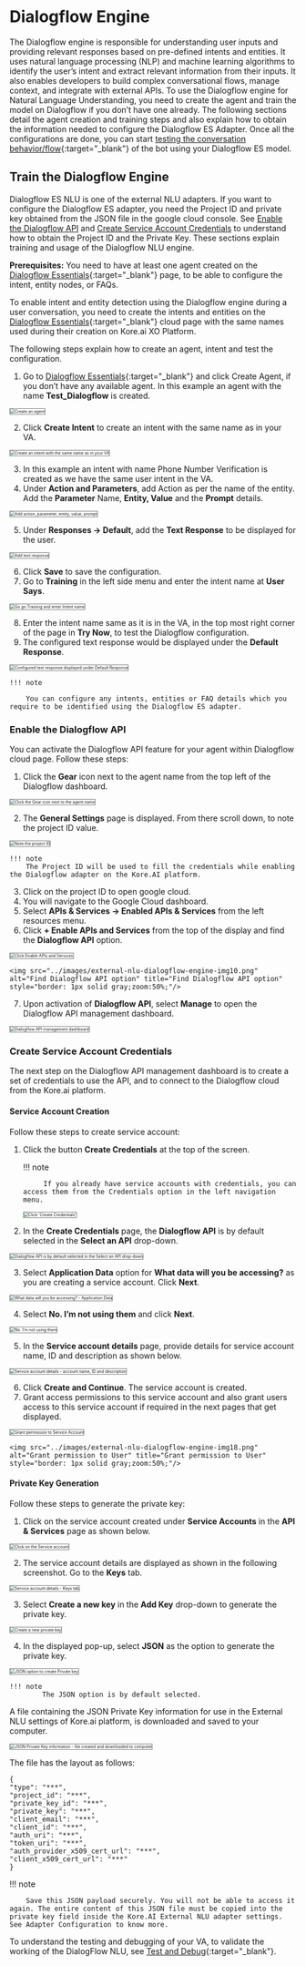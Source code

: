 # **Dialogflow Engine**

The Dialogflow engine is responsible for understanding user inputs and providing relevant responses based on pre-defined intents and entities. It uses natural language processing (NLP) and machine learning algorithms to identify the user’s intent and extract relevant information from their inputs. It also enables developers to build complex conversational flows, manage context, and integrate with external APIs. To use the Dialogflow engine for Natural Language Understanding, you need to create the agent and train the model on Dialogflow if you don’t have one already. The following sections detail the agent creation and training steps and also explain how to obtain the information needed to configure the Dialogflow ES Adapter. Once all the configurations are done, you can start [testing the conversation behavior/flow](../test-and-debug/){:target="_blank"} of the bot using your Dialogflow ES model.


## Train the Dialogflow Engine

Dialogflow ES NLU is one of the external NLU adapters. If you want to configure the Dialogflow ES adapter, you need the Project ID and private key obtained from the JSON file in the google cloud console. See [Enable the Dialogflow API](#enable-the-dialogflow-api) and [Create Service Account Credentials](#create-service-account-credentials) to understand how to obtain the Project ID and the Private Key. These sections explain training and usage of the Dialogflow NLU engine.

**Prerequisites:** You need to have at least one agent created on the [Dialogflow Essentials](https://dialogflow.cloud.google.com/){:target="_blank"} page, to be able to configure the intent, entity nodes, or FAQs.

To enable intent and entity detection using the Dialogflow engine during a user conversation, you need to create the intents and entities on the [Dialogflow Essentials](https://dialogflow.cloud.google.com/){:target="_blank"} cloud page with the same names used during their creation on Kore.ai XO Platform.

The following steps explain how to create an agent, intent and test the configuration.



1. Go to [Dialogflow Essentials](https://dialogflow.cloud.google.com/){:target="_blank"} and click Create Agent, if you don’t have any available agent. In this example an agent with the name **Test_Dialogflow** is created.  
<img src="../images/external-nlu-dialogflow-engine-img1.png" alt="Create an agent" title="Create an agent" style="border: 1px solid gray;zoom:50%;"/>

2. Click **Create Intent** to create an intent with the same name as in your VA.  
<img src="../images/external-nlu-dialogflow-engine-img2.png" alt="Create an intent with the same name as in your VA" title="Create an intent with the same name as in your VA" style="border: 1px solid gray;zoom:50%;"/>

3. In this example an intent with name Phone Number Verification is created as we have the same user intent in the VA.
4. Under **Action and Parameters**, add Action as per the name of the entity. Add the **Parameter** Name, **Entity, Value** and the **Prompt** details.  
<img src="../images/external-nlu-dialogflow-engine-img3.png" alt="Add action, parameter, entity, value, prompt" title="Add action, parameter, entity, value, prompt" style="border: 1px solid gray;zoom:50%;"/>

5. Under **Responses → Default**, add the **Text Response** to be displayed for the user.  
<img src="../images/external-nlu-dialogflow-engine-img4.png" alt="Add text response" title="Add text response" style="border: 1px solid gray;zoom:50%;"/>

6. Click **Save** to save the configuration.
7. Go to **Training** in the left side menu and enter the intent name at **User Says**.  
<img src="../images/external-nlu-dialogflow-engine-img5.png" alt="Go go Training and enter Intent name" title="Go go Training and enter Intent name" style="border: 1px solid gray;zoom:50%;"/>

8. Enter the intent name same as it is in the VA, in the top most right corner of the page in **Try Now**, to test the Dialogflow configuration.
9. The configured text response would be displayed under the **Default Response**.  
<img src="../images/external-nlu-dialogflow-engine-img6.png" alt="Configured text response displayed under Default Response" title="Configured text response displayed under Default Response" style="border: 1px solid gray;zoom:50%;"/>  
  
    !!! note

        You can configure any intents, entities or FAQ details which you require to be identified using the Dialogflow ES adapter.


### Enable the Dialogflow API

You can activate the Dialogflow API feature for your agent within Dialogflow cloud page.
Follow these steps:

1. Click the **Gear** icon next to the agent name from the top left of the Dialogflow dashboard.  
<img src="../images/external-nlu-dialogflow-engine-img7.png" alt="Click the Gear icon next to the agent name" title="Click the Gear icon next to the agent name" style="border: 1px solid gray;zoom:50%;"/>

2. The **General Settings** page is displayed. From there scroll down, to note the project ID value.  
<img src="../images/external-nlu-dialogflow-engine-img8.png" alt="Note the project ID" title="Note the project ID" style="border: 1px solid gray;zoom:50%;"/>  
  
    !!! note
        The Project ID will be used to fill the credentials while enabling the Dialogflow adapter on the Kore.AI platform.

3. Click on the project ID to open google cloud.
4. You will navigate to the Google Cloud dashboard.
5. Select **APIs & Services → Enabled APIs & Services** from the left resources menu.
6. Click **+ Enable APIs and Services** from the top of the display and find the **Dialogflow API** option.  
<img src="../images/external-nlu-dialogflow-engine-img9.png" alt="Click Enable APIs and Services" title="Click Enable APIs and Services" style="border: 1px solid gray;zoom:50%;"/>  
  
    <img src="../images/external-nlu-dialogflow-engine-img10.png" alt="Find Dialogflow API option" title="Find Dialogflow API option" style="border: 1px solid gray;zoom:50%;"/>

7. Upon activation of **Dialogflow API**, select **Manage** to open the Dialogflow API management dashboard.  
<img src="../images/external-nlu-dialogflow-engine-img11.png" alt="Dialogflow API management dashboard" title="Dialogflow API management dashboard" style="border: 1px solid gray;zoom:50%;"/>

### Create Service Account Credentials

The next step on the Dialogflow API management dashboard is to create a set of credentials to use the API, and to connect to the Dialogflow cloud from the Kore.ai platform.


#### Service Account Creation

Follow these steps to create service account:

1. Click the button **Create Credentials** at the top of the screen.

    !!! note

            If you already have service accounts with credentials, you can access them from the Credentials option in the left navigation menu.

    <img src="../images/external-nlu-dialogflow-engine-img12.png" alt="Click 'Create Credentials'" title="Click 'Create Credentials'" style="border: 1px solid gray;zoom:50%;"/>

2. In the **Create Credentials** page, the **Dialogflow API** is by default selected in the **Select an API** drop-down.  
<img src="../images/external-nlu-dialogflow-engine-img13.png" alt="Dialogflow API is by default selected in the Select an API drop-down" title="Dialogflow API is by default selected in the Select an API drop-down" style="border: 1px solid gray;zoom:50%;"/>

3. Select **Application Data** option for **What data will you be accessing?** as you are creating a service account. Click **Next**.  
<img src="../images/external-nlu-dialogflow-engine-img14.png" alt="What data will you be accessing? -  Application Data" title="What data will you be accessing? -  Application Data" style="border: 1px solid gray;zoom:50%;"/>

4. Select **No. I’m not using them** and click **Next**.  
<img src="../images/external-nlu-dialogflow-engine-img15.png" alt="No. I’m not using them" title="No. I’m not using them" style="border: 1px solid gray;zoom:50%;"/>

5. In the **Service account details** page, provide details for service account name, ID and description as shown below.  
<img src="../images/external-nlu-dialogflow-engine-img16.png" alt="Service account details - account name, ID and description" title="Service account details - account name, ID and description" style="border: 1px solid gray;zoom:50%;"/>

6. Click **Create and Continue**. The service account is created.
7. Grant access permissions to this service account and also grant users access to this service account if required in the next pages that get displayed.  
<img src="../images/external-nlu-dialogflow-engine-img17.png" alt="Grant permission to Service Account" title="Grant permission to Service Account" style="border: 1px solid gray;zoom:50%;"/>  
  
    <img src="../images/external-nlu-dialogflow-engine-img18.png" alt="Grant permission to User" title="Grant permission to User" style="border: 1px solid gray;zoom:50%;"/>


#### Private Key Generation

Follow these steps to generate the private key:

1. Click on the service account created under **Service Accounts** in the **API & Services** page as shown below.  
<img src="../images/external-nlu-dialogflow-engine-img19.png" alt="Click on the Service account" title="Click on the Service account" style="border: 1px solid gray;zoom:50%;"/>

2. The service account details are displayed as shown in the following screenshot. Go to the **Keys** tab.  
<img src="../images/external-nlu-dialogflow-engine-img20.png" alt="Service account details - Keys tab" title="Service account details - Keys tab" style="border: 1px solid gray;zoom:50%;"/>

3. Select **Create a new key** in the **Add Key** drop-down to generate the private key.  
<img src="../images/external-nlu-dialogflow-engine-img21.png" alt="Create a new private key" title="Create a new private key" style="border: 1px solid gray;zoom:50%;"/>

4. In the displayed pop-up, select **JSON** as the option to generate the private key.  
<img src="../images/external-nlu-dialogflow-engine-img22.png" alt="JSON option to create Private key" title="JSON option to create Private key" style="border: 1px solid gray;zoom:50%;"/>

    !!! note
            The JSON option is by default selected.


A file containing the JSON Private Key information for use in the External NLU settings of Kore.ai platform, is downloaded and saved to your computer.

<img src="../images/external-nlu-dialogflow-engine-img23.png" alt="JSON Private Key information - file created and downloaded to computer" title="JSON Private Key information - file created and downloaded to computer" style="border: 1px solid gray;zoom:50%;"/>

The file has the layout as follows:

```
{
"type": "***",
"project_id": "***",
"private_key_id": "***",
"private_key": "***",
"client_email": "***",
"client_id": "***",
"auth_uri": "***",
"token_uri": "***",
"auth_provider_x509_cert_url": "***",
"client_x509_cert_url": "***"
}
```


!!! note

        Save this JSON payload securely. You will not be able to access it again. The entire content of this JSON file must be copied into the private key field inside the Kore.AI External NLU adapter settings. See Adapter Configuration to know more.

To understand the testing and debugging of your VA, to validate the working of the DialogFlow NLU, see [Test and Debug](../test-and-debug){:target="_blank"}.
